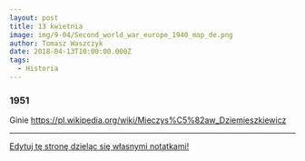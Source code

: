```yaml
---
layout: post
title: 13 kwietnia
image: img/9-04/Second_world_war_europe_1940_map_de.png
author: Tomasz Waszczyk
date: 2018-04-13T10:00:00.000Z
tags:
  - Historia
---
```


### 1951

Ginie <https://pl.wikipedia.org/wiki/Mieczys%C5%82aw_Dziemieszkiewicz>

---

<a href="https://github.com/TomaszWaszczyk/historia.waszczyk.com/edit/master/src/content/april-13.md" target="_blank">Edytuj tę stronę dzieląc się własnymi notatkami!</a>
